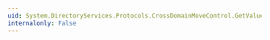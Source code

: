 ```yaml
---
uid: System.DirectoryServices.Protocols.CrossDomainMoveControl.GetValue
internalonly: False
---
```

